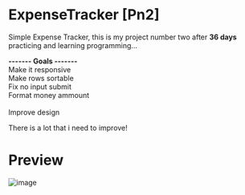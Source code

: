 # ExpenseTracker [Pn2]
Simple Expense Tracker, this is my project number two after <strong>36 days</strong> practicing and learning programming...

<b> ------- Goals ------- </b><br>
Make it responsive <br>
Make rows sortable <br>
Fix no input submit <br>
Format money ammount <br>
<br>
Improve design

There is a lot that i need to improve!
# Preview
![image](https://user-images.githubusercontent.com/96752883/149040067-7e8c973b-0b3b-4cac-839b-0276dc9b8d6d.png)
